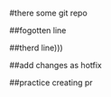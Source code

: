 #there some git repo

##fogotten line

##therd line)))

##add changes as hotfix

##practice creating pr